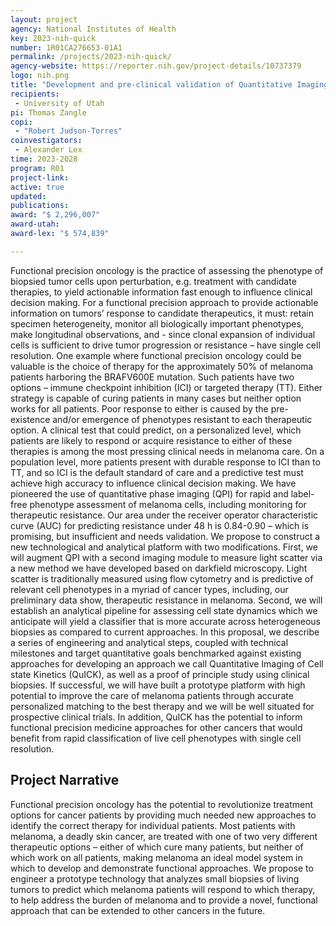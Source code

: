 ```yaml
---
layout: project
agency: National Institutes of Health
key: 2023-nih-quick
number: 1R01CA276653-01A1  
permalink: /projects/2023-nih-quick/
agency-website: https://reporter.nih.gov/project-details/10737379
logo: nih.png
title: "Development and pre-clinical validation of Quantitative Imaging of Cell state Kinetics (QuICK) to inform selection of melanoma therapy"
recipients:
 - University of Utah
pi: Thomas Zangle
copi:  
 - "Robert Judson-Torres" 
coinvestigators:
 - Alexander Lex
time: 2023-2028
program: R01
project-link: 
active: true
updated:
publications: 
award: "$ 2,296,007"
award-utah:
award-lex: "$ 574,839"

---
```


Functional precision oncology is the practice of assessing the phenotype of biopsied tumor cells upon perturbation, e.g. treatment with candidate therapies, to yield actionable information fast enough to influence clinical decision making. For a functional precision approach to provide actionable information on tumors’ response to candidate therapeutics, it must: retain specimen heterogeneity, monitor all biologically important phenotypes, make longitudinal observations, and - since clonal expansion of individual cells is sufficient to drive tumor progression or resistance – have single cell resolution. One example where functional precision oncology could be valuable is the choice of therapy for the approximately 50% of melanoma patients harboring the BRAFV600E mutation. Such patients have two options – immune checkpoint inhibition (ICI) or targeted therapy (TT). Either strategy is capable of curing patients in many cases but neither option works for all patients. Poor response to either is caused by the pre-existence and/or emergence of phenotypes resistant to each therapeutic option. A clinical test that could predict, on a personalized level, which patients are likely to respond or acquire resistance to either of these therapies is among the most pressing clinical needs in melanoma care. On a population level, more patients present with durable response to ICI than to TT, and so ICI is the default standard of care and a predictive test must achieve high accuracy to influence clinical decision making. We have pioneered the use of quantitative phase imaging (QPI) for rapid and label-free phenotype assessment of melanoma cells, including monitoring for therapeutic resistance. Our area under the receiver operator characteristic curve (AUC) for predicting resistance under 48 h is 0.84-0.90 – which is promising, but insufficient and needs validation. We propose to construct a new technological and analytical platform with two modifications. First, we will augment QPI with a second imaging module to measure light scatter via a new method we have developed based on darkfield microscopy. Light scatter is traditionally measured using flow cytometry and is predictive of relevant cell phenotypes in a myriad of cancer types, including, our preliminary data show, therapeutic resistance in melanoma. Second, we will establish an analytical pipeline for assessing cell state dynamics which we anticipate will yield a classifier that is more accurate across heterogeneous biopsies as compared to current approaches. In this proposal, we describe a series of engineering and analytical steps, coupled with technical milestones and target quantitative goals benchmarked against existing approaches for developing an approach we call Quantitative Imaging of Cell state Kinetics (QuICK), as well as a proof of principle study using clinical biopsies. If successful, we will have built a prototype platform with high potential to improve the care of melanoma patients through accurate personalized matching to the best therapy and we will be well situated for prospective clinical trials. In addition, QuICK has the potential to inform functional precision medicine approaches for other cancers that would benefit from rapid classification of live cell phenotypes with single cell resolution.

## Project Narrative
Functional precision oncology has the potential to revolutionize treatment options for cancer patients by providing much needed new approaches to identify the correct therapy for individual patients. Most patients with melanoma, a deadly skin cancer, are treated with one of two very different therapeutic options – either of which cure many patients, but neither of which work on all patients, making melanoma an ideal model system in which to develop and demonstrate functional approaches. We propose to engineer a prototype technology that analyzes small biopsies of living tumors to predict which melanoma patients will respond to which therapy, to help address the burden of melanoma and to provide a novel, functional approach that can be extended to other cancers in the future.